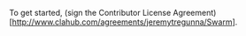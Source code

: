 To get started, (sign the Contributor License Agreement)[http://www.clahub.com/agreements/jeremytregunna/Swarm].
